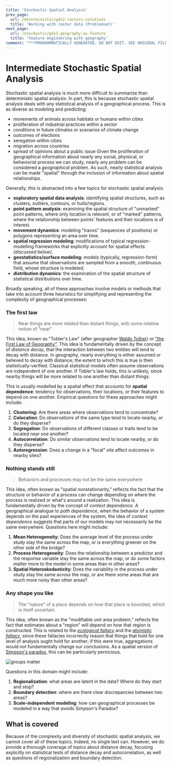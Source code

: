 ```yaml
---
title: 'Stochastic Spatial Analysis'
prev_page:
  url: /deterministic/gds2-rasters-solutions
  title: 'Working with raster data (Problemset)'
next_page:
  url: /stochastic/gds3-geography-as-feature
  title: 'Feature engineering with geography'
comment: "***PROGRAMMATICALLY GENERATED, DO NOT EDIT. SEE ORIGINAL FILES IN /content***"
---
```

# Intermediate Stochastic Spatial Analysis

Stochastic spatial analysis is much more difficult to summarize than deterministic spatial analysis. In part, this is because stochastic spatial analysis deals with any statistical analysis of a geographical process. This is as diverse as modeling and predicting:
  - movements of animals across habitats or humans within cities
  - proliferation of industrial practices within a sector
  - conditions in future climates or scenarios of climate change
  - outcomes of elections
  - seregation within cities
  - migration across countries
  - spread of opinions about a public issue
Given the proliferation of geographical information about nearly any social, phyisical, or behaviorial process we can study, nearly any problem can be considered a *geographical* problem. As such, nearly statistical analysis can be made "spatial" through the inclusion of information about spatial relationships.

Generally, this is abstracted into a few topics for stochastic spatial analysis:
- **exploratory spatial data analysis**: identifying spatial structures, such as clusters, outliers, contours, or hulls/regions.
- **point pattern analysis**: examining the spatial structure of "unmarked" point patterns, where only location is relevant, or of "marked" patterns, where the relationship between points' features and their locations is of interest. 
- **movement dynamics**: modeling "traces" (sequences of positions) or polygons representing an area over time. 
- **spatial regression modeling**: modifications of typical regression-modelling frameworks that explicitly account for spatial effects *(discussed below)*.
- **geostatistics/surface modeling**: models (typically, regression-form) that assume that observations are sampled from a smooth, continuous field, whose structure is modeled. 
- **distribution dynamics**: the examination of the spatial structure of statistical distributions over time. 

Broadly speaking, all of these approaches involve models or methods that take into account three heuristics for simplifying and representing the complexity of geographical processes:

### The first law
> Near things are more related than distant things, with some relative notion of "near"

This idea, known as "Tobler's Law" (after geographer [Waldo Tolber](https://en.wikipedia.org/wiki/Waldo_R._Tobler)) or ["the First Law of Geography"](https://en.wikipedia.org/wiki/Tobler%27s_first_law_of_geography). This idea is fundamentally driven by the concept of *distance decay*, that the interaction between two entities will tend to decay with distance. In geography, nearly everything is either assumed or believed to decay with distance; the extent to which this is true is then statistically-verified.  Classical statistical models often assume observations are independent of one another. If Tobler's law holds, this is unlikely, since nearby things will be more related to one another than distant things. 

This is usually modelled by a spatial effect that accounts for **spatial dependence**: tendency for observations, their locations, or their features to depend on one another. Empirical questions for these approaches might include:
   1. **Clustering:** Are there areas where observations tend to concentrate?
   2. **Colocation**: Do observations of the same type tend to locate nearby, or do they disperse?
   3. **Segregation**: Do observations of different classes or traits tend to be located near one another? 
   4. **Autocorrelation**: Do *similar* observations tend to locate nearby, or do they disperse? 
   5. **Autoregression**: Does a change in a "focal" site affect outcomes in nearby sites? 

### Nothing stands still
> Behaviors and processes may not be the same everywhere

This idea, often known as "spatial nonstationarity," reflects the fact that the structure or behavior of a process can change depending on where the process is realized or what's around a realization. This idea is fundamentally driven by the concept of *context dependence*. A geographical analogue to *path dependence*, when the behavior of a system depends on the past experiences of the system, the idea of *context dependence* suggests that parts of our models may not necessarily be the same everywhere. Questions here might include:
   1. **Mean Heterogeneity**: Does the average level of the process under study stay the same across the map, or is everything greener on the other side of the bridge? 
   2. **Process Heterogeneity**: Does the relationship between a predictor and the response variable stay the same across the map, or do some factors matter more to the model in some areas than in other areas?
   3. **Spatial Heteroskedasticity**: Does the variability in the process under study stay the same across the map, or are there some areas that are much more noisy than other areas?

### Any shape you like
> The "nature" of a place depends on how that place is bounded, which is itself uncertain. 

This idea, often known as the "modifiable unit area problem," reflects the fact that estimates about a "region" will depend on how that region is constructed. This is related to the [*ecological fallacy*](https://en.wikipedia.org/wiki/Ecological_fallacy) and the [*atomistic fallacy*](https://jech.bmj.com/content/56/8/588), since these fallacies incorrectly reason that things that hold for one level of analysis ought hold for another; if this were true, aggregations would not fundamentally change our conclusions. As a spatial version of [Simpson's paradox](https://en.wikipedia.org/wiki/Simpson%27s_paradox), this can be particularly pernicious.

![groups matter](https://en.wikipedia.org/wiki/Simpson%27s_paradox#/media/File:Simpsons_paradox_-_animation.gif) 

Questions in this domain might include:
1. **Regionalization**: what areas are latent in the data? Where do they start and stop?
2. **Boundary detection**: where are there clear discrepancies between two areas? 
3. **Scale-independent modeling**: how can geographical processes be modeled in a way that avoids Simpson's Paradox? 

## What is covered

Because of the complexity and diversity of stochastic spatial analysis, we cannot cover all of these topics. Indeed, no single text can. However, we do provide a thorough coverage of topics about distance decay, focusing explicitly on statistical tests of distance decay and autocorrelation, as well as questions of regionalization and boundary detection. 